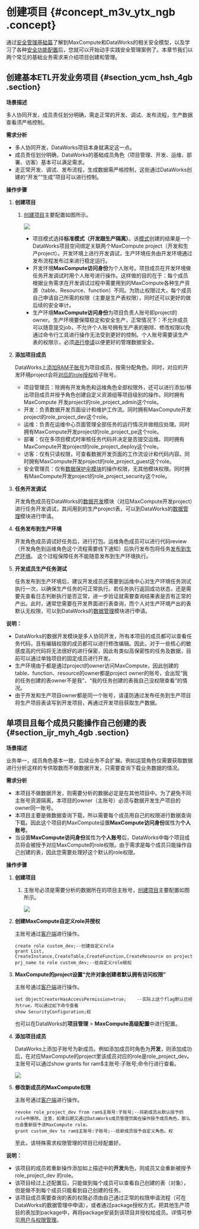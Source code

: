 # 创建项目 {#concept_m3v_ytx_ngb .concept}

通过[安全管理基础篇](cn.zh-CN/安全指南/安全管理基础/安全模型.md#)了解到MaxCompute和DataWorks的相关安全模型，以及学习了各种[安全功能配置](cn.zh-CN/安全指南/安全功能详解/目标用户.md#)后，您就可以开始动手实践安全管理案例了。本章节我们以两个常见的基础业务需求来介绍项目创建和管理。

## 创建基本ETL开发业务项目 {#section_ycm_hsh_4gb .section}

**场景描述**

多人协同开发，成员责任划分明确，需走正常的开发、调试、发布流程，生产数据查看须严格控制。

**需求分析**

-   多人协同开发，DataWorks项目本身就满足这一点。
-   成员责任划分明确，DataWorks的基础成员角色（项目管理、开发、运维、部署、访客）基本可以满足需求。
-   走正常开发、调试、发布流程，生成数据需严格控制，这些通过DataWorks创建的“开发”“生成”项目可以进行控制。

**操作步骤**

1.  **创建项目**

    1.  [创建项目](../../../../../cn.zh-CN/准备工作/管理员使用云账号/创建工作空间.md#)主要配置如图所示。

        ![](http://static-aliyun-doc.oss-cn-hangzhou.aliyuncs.com/assets/img/116990/154864374038124_zh-CN.png)

        -   项目模式选择**标准模式（开发跟生产隔离）**。该[模式](../../../../../cn.zh-CN/最佳实践/简单模式和标准模式的区别.md#)创建的结果是一个DataWorks项目空间绑定关联两个MaxCompute project（开发和生产project）。开发环境上进行开发调试，生产环境任务由开发环境通过发布流程发布过来进行稳定运行。
        -   开发环境**MaxCompute访问身份**为个人账号。项目成员在开发环境做任务开发调试时用个人账号进行操作。这样做的目的在于：每个成员根据业务需求在开发调试过程中需要用到的MaxCompute各种生产资源（table、Resource、function）不同。为防止权限过大，每个成员自己申请自己所需的权限（主要是生产表权限），同时还可以更好的做后续的安全审计。
        -   生产环境**MaxCompute访问身份**为项目负责人账号即project的owner。生产环境要保障稳定和安全生产，正常情况下：不允许成员可以随意提交job，不允许个人账号拥有生产表的删除、修改权限以免通过命令行工具进行操作无法受到更好的控制。个人账号需要读生产表的权限示，必须[进行申请](../../../../../cn.zh-CN/使用指南/数据管理/数据权限申请.md#)以便更好的管理数据安全。
2.  **添加项目成员**

    DataWorks上[添加RAM子账号](../../../../../cn.zh-CN/准备工作/管理员使用云账号/准备RAM子账号.md#)为项目成员，按需分配角色。同时，对应的开发环境project会将[对应的role授权](cn.zh-CN/安全指南/安全管理基础/MaxCompute和DataWorks权限关系.md#)给子账号。

    -   项目管理员：除拥有开发角色和运维角色全部权限外，还可以进行添加/移出项目成员并授予角色创建自定义资源组等项目级别的操作。同时拥有MaxCompute 开发project的role\_project\_admin这个role。
    -   开发：负责数据开发页面设计和维护工作流。同时拥有MaxCompute开发project的role\_project\_dev这个role。
    -   运维：负责在运维中心页面管理全部任务的运行情况并做相应处理。同时拥有MaxCompute开发project的role\_project\_pe这个role。
    -   部署：仅在多项目模式时审核任务代码并决定是否提交运维。同时拥有MaxCompute开发project的role\_project\_deploy这个role。
    -   访客：仅有只读权限，可查看数据开发页面的工作流设计和代码内容。同时拥有MaxCompute开发project的role\_project\_guest这个role。
    -   安全管理员：仅有[数据保护伞模块](../../../../../cn.zh-CN/使用指南/数据保护伞/进入数据保护伞.md#)的操作权限，无其他模块权限。同时拥有MaxCompute开发project的role\_project\_security这个role。
3.  **任务开发调试**

    开发角色成员在DataWorks的[数据开发](../../../../../cn.zh-CN/使用指南/数据开发/解决方案.md#)模块（对应MaxCompute开发project）进行任务开发调试，其间用到的生产project表，可以到DataWorks的[数据管理](../../../../../cn.zh-CN/使用指南/数据管理/数据管理概述.md#)模块进行申请。

4.  **任务发布到生产环境**

    开发角色成员调试好任务后，进行打包。运维角色成员可以进行代码review（开发角色到运维角色这个流程需要线下通知）后执行发布包将任务[发布到生产环境](../../../../../cn.zh-CN/使用指南/数据开发/发布管理/任务发布.md#)。 这个过程保障任务不能随意发布到生产环境执行。

5.  **开发成员生产任务测试**

    任务发布到生产环境后，建议开发成员还需要到运维中心对生产环境任务测试执行一次，以确保生产任务的可正常执行。若任务执行返回成功状态，还是需要先查看日志判断执行是否正常，进一步验证就需要查询结果表是否有正常的产出。此时，通常您需要在开发界面进行表查询，而个人对生产环境产出的表默认无权限，可以到DataWorks的[数据管理](../../../../../cn.zh-CN/使用指南/数据管理/数据管理概述.md#)模块进行申请。


**说明：** 

-   DataWorks的数据开发模块是多人协同开发，所有本项目的成员都可以查看任务代码，且有编辑权限的成员都可以进行修改编辑。因此，对于一些核心的敏感度高的代码将无法很好的进行保密，因此有类似高保密性的任务及数据，目前可以通过单独项目的固定成员进行开发。
-   生产环境由于都是通过project的owner访问MaxCompute，因此创建的table、function、resource的owner都是project owner的账号，会出现“我的任务创建的表owner不是我”、“我的任务创建的表我自己没权限查看”的情况。
-   由于开发和生产项目owner都是同一个账号，请谨防通过发布任务到生产项目将生产项目表读写到开发项目，再通过开发项目获取生产数据。

## 单项目且每个成员只能操作自己创建的表 {#section_ijr_myh_4gb .section}

**场景描述**

业务单一，成员角色基本一致，后续业务不会扩展。例如运营角色仅需要获取数据进行分析这样的专供取数而不做数据开发，只需要查询下载业务数据的情况。

**需求分析**

-   本项目不做数据开发，则需要分析的数据必定是在其他项目中。为了避免不同主账号资源隔离，本项目的owner（主账号）必须与数据开发生产项目的owner同一账号。
-   本项目主要是做数据查询下载，所以需要每个成员用自己的权限进行数据查询下载。因此这个项目的MaxCompute设置**MaxCompute访问身份**属性为**个人账号**。
-   当设置**MaxCompute访问身份**属性为**个人账号**后，DataWorks中每个项目成员将会被授予对应MaxCompute的role权限。由于需求是每个成员只能操作自己创建的表，因此您需要处理好这个默认的role权限。

**操作步骤**

1.  **创建项目**

    1.  主账号必须是需要分析的数据所在的项目主账号，[创建项目](../../../../../cn.zh-CN/准备工作/管理员使用云账号/创建工作空间.md#)主要配置如图所示。

        ![](http://static-aliyun-doc.oss-cn-hangzhou.aliyuncs.com/assets/img/116990/154864374038130_zh-CN.png)

2.  **创建MaxCompute自定义role并授权**

    主账号通过[客户端](../../../../../cn.zh-CN/工具及下载/客户端.md#)进行操作。

    ```
    create role custom_dev;--创建自定义role
    grant List, CreateInstance,CreateTable,CreateFunction,CreateResource on project prj_name to role custom_dev;--给自定义role赋权
    ```

3.  **MaxCompute的project设置“允许对象创建者默认拥有访问权限”**

    主账号通过[客户端](../../../../../cn.zh-CN/工具及下载/客户端.md#)进行操作。

    ```
    set ObjectCreatorHasAccessPermission=true;    --实际上这个flag默认已经为true，可以通过如下命令查看
    show SecurityConfiguration;权
    ```

    也可以在DataWorks的**项目管理** \> **MaxCompute高级配置**中进行配置。

4.  **添加项目成员**

    DataWorks上添加子账号为新成员。例如添加成员时角色为**开发**，则添加成功后，在对应MaxCompute的project里该成员对应的role是role\_project\_dev。主账号可以通过show grants for ram$主账号:子账号;命令行进行查看。

    ![](http://static-aliyun-doc.oss-cn-hangzhou.aliyuncs.com/assets/img/116990/154864374038131_zh-CN.png)

5.  **修改新成员的MaxCompute权限**

    主账号通过[客户端](../../../../../cn.zh-CN/工具及下载/客户端.md#)进行操作。

    ```
    revoke role_project_dev from ram$主账号:子账号;--将新成员从默认授予的role中移除。注意，如果后期又通过DataWorks成员管理页面在操作授予成员角色，那么也会重新授予该MaxCompute role。
    grant custom_dev to ram$主账号:子账号;--给新成员授予自定义角色。权
    ```

    至此，该特殊需求权限管理的项目已经配置好。


**说明：** 

-   该项目的成员若重新操作添加如上描述中的**开发**角色，则成员又会重新被授予role\_project\_dev 的role。
-   该项目经过上述配置后，只能做到每个成员可以查看自己创建的表（对象），但是做不到每个成员只能看到自己创建的任务。
-   该项目成员需要查询的表的权限必须由自己通过正常的权限申请流程（可在DataWorks的数据管理中申请），或者通过package授权方式，把其他生产项目的表加到package中，再将package安装到该项目并授权给成员。详情可参见[用户与权限管理](cn.zh-CN/安全指南/安全管理基础/用户与权限管理.md#)。

